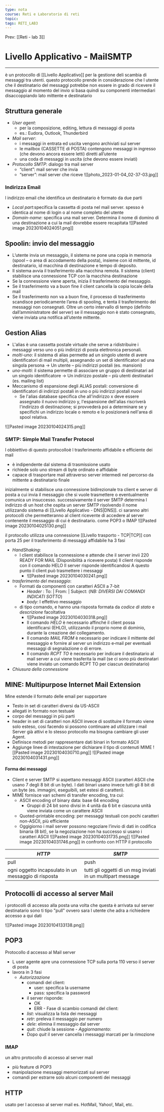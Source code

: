 ```yaml
---
type: nota
course: Reti e Laboratorio di reti
topic: 
tags: RETI_LAB3 
---
```


Prev: [[Reti - lab 3]]

# Livello Applicativo - MailSMTP
---
è un protocollo di [[Livello Applicativo]]  per la gestione deli scambia di messaggi tra utenti. questo protocollo prende in considerazione che l utente che il destinatario del messaggi potrebbe non essere in grado di ricevere il messaggio al momento del invio si basa quindi su componenti intermediari disaccoppiando lato mittente e destinatario


## Struttura generale
- _User agent_: 
	- per la composizione, editing, lettura di messaggi di posta 
	- es.: Eudora, Outlook, Thunderbird 
- _Mail server_: 
	- i messaggi in entrata ed uscita vengono archiviati sul server 
	- le mailbox (CASSETTE di POSTA) contengono messaggi in ingresso (che devono ancora essere letti) diretti all’utente 
	- una coda di messaggi in uscita (che devono essere inviati)
- _Protocollo SMTP_: dialogo tra mail server
	- “client”: mail server che invia 
	- “server”: mail server che riceve
![[photo_2023-01-04_02-37-03.jpg]]


### Indirizza Email
l indirizzo email che identifica un destinatario è formato da due parti
- _Local part_:specifica la cassetta di posta nel mail server. spesso è identica al nome di login o al nome completo del utente
- _Domain-name_: specifica una mail server. Determina il nome di domino di una destinazione a cui la mail dovrebbe essere recapitata 
![[Pasted image 20230104024051.png]]

## Spoolin: invio del messaggio 
-  L’utente invia un messaggio, il sistema ne pone una copia in memoria (spool – o area di accodamento della posta), insieme con id mittente, id destinatario, id macchina di destinazione e tempo di deposito. 
- Il sistema avvia il trasferimento alla macchina remota. Il sistema (client) stabilisce una connessione TCP con la macchina destinazione 
- Se la connessione viene aperta, inizia il trasferimento del messaggio. 
- Se il trasferimento va a buon fine il client cancella la copia locale della mail 
- Se il trasferimento non va a buon fine, il processo di trasferimento scandisce periodicamente l’area di spooling, e tenta il trasferimento dei messaggi non consegnati. Oltre un certo intervallo di tempo (definito dall’amministratore del server) se il messaggio non è stato consegnato, viene inviata una notifica all’utente mittente.

## Gestion Alias
-  L'alias è una cassetta postale virtuale che serve a ridistribuire i messaggi verso uno o più indirizzi di posta elettronica personali. 
- _molti-uno_: il sistema di alias permette ad un singolo utente di avere identificatori di mail multipli, assegnando un set di identificatori ad una singola persona -> Un utente – più indirizzi postali (es. mansioni)
- _uno-molti_: il sistema permette di associare un gruppo di destinatari ad un singolo identificatore -> Un indirizzo postale – più utenti destinatari (es. mailing list) 
- Meccanismo di espansione degli ALIAS postali: conversione di identificatori di indirizzi postali in uno o più indirizzi postali nuovi 
	- Se l'alias database specifica che all'indirizzo x deve essere assegnato il nuovo indirizzo y, l'espansione dell'alias riscriverà l'indirizzo di destinazione; si provvederà poi a determinare se y specifichi un indirizzo locale o remoto e lo posizionerà nell'area di spool relativa.

![[Pasted image 20230104024315.png]]




### SMTP: Simple Mail Transfer Protocol
l obbiettivo di questo protocolloè l trasferimento affidabile e efficiente dei mail
- è indipendente dal sistema di trasmissione usato
- richiede solo uno stream di byte ordinato e affidabie
- capace di trasportare mail attraverso server intermedi nel percorso da mittente a destinatario finale



inizialmente si stabilisce una connessione bidirezionale tra client e server di posta a cui invia il messaggio che si vuole trasmettere o eventualmente comunica un insuccesso.
successivamente il server SMTP determina l indirizzo di un host che ospita un server SMTP risolvendo il nome utilizzando sistema di  [[Livello Applicativo - DNS|DNS]]. ci saranno altri protocolli che permetteranno al client ricevente di accedere al server contenente il messaggio di cui è destinatario. come POP3 o IMAP
![[Pasted image 20230104025130.png]]


il protocollo utilizza una connessione [[Livello trasporto - TCP|TCP]] con porta 25 per il trasferimento di messaggi affidabile
ha 3 fasi
- _HandShaking_:
	- l client stabilisce la connessione e attende che il server invii 220 READY FOR MAIL (Disponibilità a ricevere posta) Il client risponde con il comando HELO Il server risponde identificandosi A questo punto il client può trasmettere i messaggi
		- ![[Pasted image 20230104030241.png]]
- _trasferimento del messaggio_:
	- Formati da componenti   con caratteri ASCII a 7-bit
		- _Header_ : To:  | From: | Subject:  (_NB: DIVERSI DAI COMANDI INDICATI SOTTO_)
		- _body_: l effettivo messaggio
	- di tipo comando, e hanno una risposta formata da _codice di stato_ e _descrizione_ facoltativa
		- ![[Pasted image 20230104030318.png]]
		- Il comando _HELO_ è necessario affinché il client possa identificarsi (EHLO), utilizzando il proprio nome di dominio, durante la creazione del collegamento. 
		- Il comando _MAIL FROM_ è necessario per indicare il mittente del messaggio e fornire al server un indirizzo e‐mail per eventuali messaggi di segnalazione o di errore. 
		- Il comando  _RCPT TO_ è necessario per indicare il destinatario al mail server a cui viene trasferita la mail (se ci sono più destinatari viene inviato un comando RCPT TO per ciascun destinatario)
- _Chiusura della connessione_


## MINE: Multipurpose Internet Mail Extension
Mine estende il formato delle email per supportare
- Testo in set di caratteri diversi da US-ASCII
- allegati in formato non testuale 
- corpo del messaggi in più parti 
- header in set di caratteri non ASCII
invece di sostituire il formato viene solo esteso, cosi facendo si possono continuare ad utilizzare i mail Server già attivi e lo stesso protocollo ma bisogna cambiare gli user Agent.
- Definisce metodi per rappresentare dati binari in formato ASCII
- Aggiunge linee di intestazione per dichiarare il tipo di contenuti MIME
 ![[Pasted image 20230104030710.png]]
 ![[Pasted image 20230104031431.png]]

#### Forma dei messaggi
- Client e server SMTP si aspettano messaggi ASCII (caratteri ASCII che usano 7 degli 8 bit di un byte). I dati binari usano invece tutti gli 8 bit di un byte (es. immagini, eseguibili, set estesi di caratteri). 
- MIME fornisce vari schemi di transfer encoding, tra cui: 
	- ASCII encoding of binary data: base 64 encoding 
		- Gruppi di 24 bit sono divisi in 4 unità da 6 bit e ciascuna unità viene inviata come un carattere ASCII 
	- Quoted-printable encoding: per messaggi testuali con pochi caratteri non-ASCII, più efficiente 
	- Oggigiorno i mail server possono negoziare l’invio di dati in codifica binaria (8 bit), se la negoziazione non ha successo si usano i caratteri ASCII
![[Pasted image 20230104031735.png]]
![[Pasted image 20230104031746.png]]
in confronto con HTTP il protocollo 

| _HTTP_                                                 | _SMTP_                                                        |     
| ---------------------------------------------------- | ----------------------------------------------------------- | 
| pull                                                 | push                                                        |
| ogni oggetto incapsulato in un messaggio di risposta | tutti gli oggetti di un msg inviati in un multipart message |


## Protocolli di accesso al server Mail
i protocolli di accesso alla posta una volta che questa è arrivata sul server destinatario sono ti tipo  "pull" ovvero sara l utente che adra a richiedere accesso a qui dati

![[Pasted image 20230104133138.png]]

## POP3
Protocollo d accesso al Mail server
- L user agente apre una connessione TCP sulla porta 110 verso il server di posta
- lavora in 3 fasi
	-  _Autorizzazione_
		- comandi del client:
			 - user: specifica la username 
			 - pass: specifica la password 
		 - il server risponde: 
			 -  OK 
			 - ERR 
	  - Fase di scambio comandi del client:
		  - _list_: visualizza la lista dei messaggi 
		  - _retr_: preleva il messaggio per numero 
		  - _dele_: elimina il messaggio dal server 
		  - _quit_: chiude la sessione 
	  - _Aggiornamento_: 
		  - Dopo _quit_ il server cancella i messaggi marcati per la rimozione
### IMAP
un altro protocollo di accesso al server mail
- più feature di POP3
- manipolazione messaggi memorizzati sul server
- comandi per estrarre solo alcuni componenti dei messaggi
## HTTP
usato per l accesso al server mail
	es. HotMail, Yahoo!, Mail, etc.